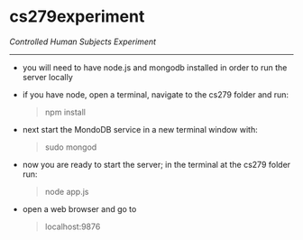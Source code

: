 # cs279experiment
*Controlled Human Subjects Experiment*

---
   
* you will need to have node.js and mongodb installed in order to run the server locally

* if you have node, open a terminal, navigate to the cs279 folder and run: 
    >npm install
* next start the MondoDB service in a new terminal window with:
    >sudo mongod
* now you are ready to start the server; in the terminal at the cs279 folder run:
    >node app.js
* open a web browser and go to 
    >localhost:9876